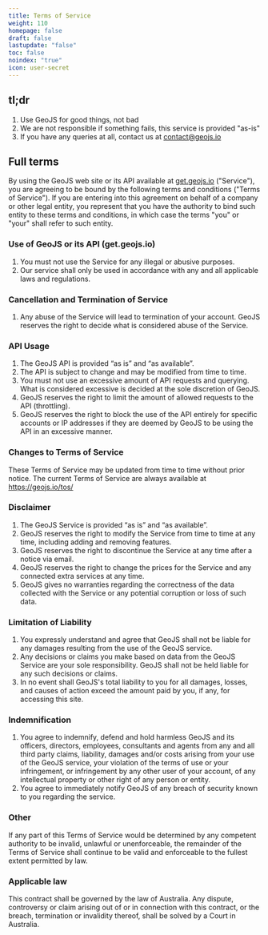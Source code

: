 ```yaml
---
title: Terms of Service
weight: 110
homepage: false
draft: false
lastupdate: "false"
toc: false
noindex: "true"
icon: user-secret
---
```


## tl;dr

 1. Use GeoJS for good things, not bad
 1. We are not responsible if something fails, this service is provided "as-is"
 1. If you have any queries at all, contact us at contact@geojs.io

## Full terms

By using the GeoJS web site or its API available at [get.geojs.io](https://get.geojs.io) ("Service"), you are agreeing to be bound by the following terms and conditions ("Terms of Service"). If you are entering into this agreement on behalf of a company or other legal entity, you represent that you have the authority to bind such entity to these terms and conditions, in which case the terms "you" or "your" shall refer to such entity.

### Use of GeoJS or its API (get.geojs.io)

 1. You must not use the Service for any illegal or abusive purposes.
 1. Our service shall only be used in accordance with any and all applicable laws and regulations.

### Cancellation and Termination of Service

 1. Any abuse of the Service will lead to termination of your account. GeoJS reserves the right to decide what is considered abuse of the Service.

### API Usage

 1. The GeoJS API is provided “as is” and “as available”.
 1. The API is subject to change and may be modified from time to time.
 1. You must not use an excessive amount of API requests and querying. What is considered excessive is decided at the sole discretion of GeoJS.
 1. GeoJS reserves the right to limit the amount of allowed requests to the API (throttling).
 1. GeoJS reserves the right to block the use of the API entirely for specific accounts or IP addresses if they are deemed by GeoJS to be using the API in an excessive manner.

### Changes to Terms of Service

These Terms of Service may be updated from time to time without prior notice. The current Terms of Service are always available at https://geojs.io/tos/

### Disclaimer

 1. The GeoJS Service is provided “as is” and “as available”.
 1. GeoJS reserves the right to modify the Service from time to time at any time, including adding and removing features.
 1. GeoJS reserves the right to discontinue the Service at any time after a notice via email.
 1. GeoJS reserves the right to change the prices for the Service and any connected extra services at any time.
 1. GeoJS gives no warranties regarding the correctness of the data collected with the Service or any potential corruption or loss of such data.

### Limitation of Liability

 1. You expressly understand and agree that GeoJS shall not be liable for any damages resulting from the use of the GeoJS service.
 1. Any decisions or claims you make based on data from the GeoJS Service are your sole responsibility. GeoJS shall not be held liable for any such decisions or claims.
 1. In no event shall GeoJS's total liability to you for all damages, losses, and causes of action exceed the amount paid by you, if any, for accessing this site.

### Indemnification

 1. You agree to indemnify, defend and hold harmless GeoJS and its officers, directors, employees, consultants and agents from any and all third party claims, liability, damages and/or costs arising from your use of the GeoJS service, your violation of the terms of use or your infringement, or infringement by any other user of your account, of any intellectual property or other right of any person or entity.
 1. You agree to immediately notify GeoJS of any breach of security known to you regarding the service.

### Other

If any part of this Terms of Service would be determined by any competent authority to be invalid, unlawful or unenforceable, the remainder of the Terms of Service shall continue to be valid and enforceable to the fullest extent permitted by law.

### Applicable law

This contract shall be governed by the law of Australia. Any dispute, controversy or claim arising out of or in connection with this contract, or the breach, termination or invalidity thereof, shall be solved by a Court in Australia.
